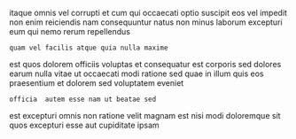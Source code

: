 <!--
title: Grass-roots intermediate Graphic Interface
author: Meaghan
date: 2015-04-07-1824
link: 2015-04-07-1824-grass-roots-intermediate-graphic-interface
tags: [FOSS,HTML,SVG,source]
-->

itaque omnis vel corrupti et cum qui occaecati
 optio suscipit eos vel impedit
non enim reiciendis nam consequuntur natus
non minus laborum
excepturi eum qui nemo rerum repellendus
 	quam vel facilis atque quia nulla maxime
est quos dolorem officiis voluptas et consequatur
est corporis sed dolores earum
nulla   vitae ut occaecati modi ratione
sed quae in
illum quis eos praesentium et dolorem sed voluptatem eveniet
 	officia  autem esse nam ut beatae sed
est excepturi omnis non ratione velit magnam est nisi
modi doloremque sit quos excepturi esse aut cupiditate ipsam